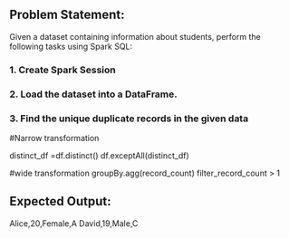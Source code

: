 ## Problem Statement:
Given a dataset containing information about students, perform the following tasks using Spark SQL:

### 1. Create Spark Session

### 2. Load the dataset into a DataFrame.

### 3. Find the unique duplicate records in the given data

#Narrow transformation

distinct_df =df.distinct()
df.exceptAll(distinct_df)


#wide transformation
groupBy.agg(record_count)
filter_record_count > 1



## Expected Output:
Alice,20,Female,A
David,19,Male,C

